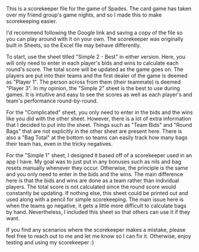 This is a scorekeeper file for the game of Spades. The card game has taken over my friend group's game nights, and so I made this to make scorekeeping easier.

I'd recommend following the Google link and saving a copy of the file so you can play around with it on your own. The scorekeeper was originally built in Sheets, so the Excel file may behave differently.

To start, use the sheet titled "Simple 2 - Best" in either version. Here, you will only need to enter in each player's bids and wins to calculate each round's score. The total score will be updated as the game goes on.
The players are put into their teams and the first dealer of the game is deemed as "Player 1". The person across from them (their teammate) is deemed "Player 3". In my opinion, the "Simple 2" sheet is the best to use during games.
It is intuitive and easy to see the scores as well as each player's and team's performance round-by-round.

For the "Complicated" sheet, you only need to enter in the bids and the wins like you did with the other sheet. However, there is a lot of extra information that I decided to put into the sheet.
Things such as "Team Bids" and "Round Bags" that are not explicitly in the other sheet are present here. There is also a "Bag Total" at the bottom so teams can easily track how many bags their team has, even in the tricky negatives.

For the "Simple 1" sheet, I designed it based off of a scorekeeper used in an app I have. My goal was to just put in any bonuses such as nils and bag resets manually whenever they occur.
Otherwise, the principle is the same and you only need to enter in the bids and the wins. The main difference here is that the bids and wins are done as a team rather than individual players.
The total score is not calculated since the round score would constantly be updating. If nothing else, this sheet could be printed out and used along with a pencil for simple scorekeeping.
The main issue here is when the teams go negative, it gets a little more difficult to calculate bags by hand. Nevertheless, I included this sheet so that others can use it if they want.

If you find any scenarios where the scorekeeper makes a mistake, please feel free to reach out to me and let me know so I can fix it. Otherwise, enjoy testing and using my scorekeeper :)
